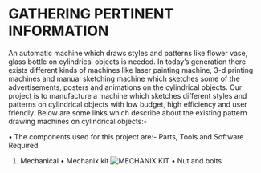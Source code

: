 # GATHERING PERTINENT INFORMATION
 An automatic machine which draws styles and patterns like flower vase, glass bottle on cylindrical objects is needed. In today’s generation there exists different kinds of machines like laser painting machine, 3-d printing machines and manual sketching machine which sketches some of the advertisements, posters and animations on the cylindrical objects.
Our project is to manufacture a machine which sketches different styles and patterns on cylindrical objects with low budget, high efficiency and user friendly.
Below are some links which describe about the existing pattern drawing machines on cylindrical objects:-

•	The components used for this project are:-
Parts, Tools and Software Required
1. Mechanical
•	Mechanix kit
![MECHANIX KIT](https://user-images.githubusercontent.com/42512399/45218182-538ec600-b2c4-11e8-90e6-5788476f3035.jpg)
•	Nut and bolts

